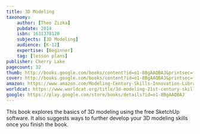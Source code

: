 ```yaml
---
title: 3D Modeling
taxonomy:
	author: [Theo Zizka]
	pubdate: 2014
	isbn: 1631378120
	subjects: [3D Modeling]
	audience: [K-12]
	expertise: [Beginner]
	tag: [lesson plans]
publisher: Cherry Lake
pagecount: 32
thumb: http://books.google.com/books/content?id=o1-8BgAAQBAJ&printsec=frontcover&img=1&zoom=2&edge=curl&imgtk=AFLRE72WEEgB3X41BU44huLwAMZc4xSdGaUGaykJ6YszwncbXTjp7khfE3UH4hnerp8g7yiWh7lUG0Q63tPSWuB5UP4mDqcwmgXtIZgYyy1_WuNGYOMgcjD7IyUoRyNSxZ-k-Cx3XS-F&source=gbs_api
cover: http://books.google.com/books/content?id=o1-8BgAAQBAJ&printsec=frontcover&img=1&zoom=6&edge=curl&imgtk=AFLRE73anx56o-XWJEjCnyMW9VAJQ5CWLIES9Fxr4gqpUO3AsIH8KZJFBNFYdLRdIlBa2zuC_tokFsLMMogn9z-YwsWODCg0hKi6eIioEIPbvf4a1fPOTPfgzqa8H_b91r7lfdCYoh0W&source=gbs_api
amazon: https://www.amazon.com/Modeling-Century-Skills-Innovation-Library/dp/1631377922/ref=sr_1_1?keywords=3D+Modeling+%3A+21st+Century+Skills+Innovation+Library&qid=1575300157&sr=8-1
worldcat: https://www.worldcat.org/title/3d-modeling-21st-century-skills-innovation-library/oclc/963796740&referer=brief_results
google: https://play.google.com/store/books/details?id=o1-8BgAAQBAJ
---
```

This book explores the basics of 3D modeling using the free SketchUp software.  It also suggests ways to  further develop your 3D modeling skills once you finish the book.